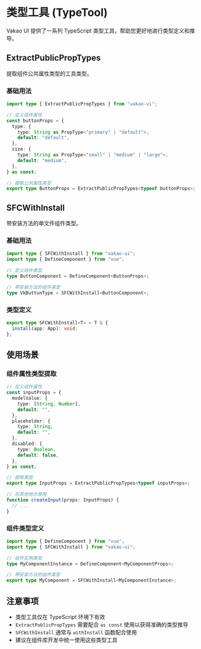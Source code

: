 # 类型工具 (TypeTool)

Vakao UI 提供了一系列 TypeScript 类型工具，帮助您更好地进行类型定义和推导。

## ExtractPublicPropTypes

提取组件公共属性类型的工具类型。

### 基础用法

```ts
import type { ExtractPublicPropTypes } from "vakao-ui";

// 定义组件属性
const buttonProps = {
  type: {
    type: String as PropType<"primary" | "default">,
    default: "default",
  },
  size: {
    type: String as PropType<"small" | "medium" | "large">,
    default: "medium",
  },
} as const;

// 提取公共属性类型
export type ButtonProps = ExtractPublicPropTypes<typeof buttonProps>;
```

## SFCWithInstall

带安装方法的单文件组件类型。

### 基础用法

```ts
import type { SFCWithInstall } from "vakao-ui";
import type { DefineComponent } from "vue";

// 定义组件类型
type ButtonComponent = DefineComponent<ButtonProps>;

// 带安装方法的组件类型
type VkButtonType = SFCWithInstall<ButtonComponent>;
```

### 类型定义

```ts
export type SFCWithInstall<T> = T & {
  install(app: App): void;
};
```

## 使用场景

### 组件属性类型提取

```ts
// 定义组件属性
const inputProps = {
  modelValue: {
    type: [String, Number],
    default: "",
  },
  placeholder: {
    type: String,
    default: "",
  },
  disabled: {
    type: Boolean,
    default: false,
  },
} as const;

// 提取类型
export type InputProps = ExtractPublicPropTypes<typeof inputProps>;

// 在其他地方使用
function createInput(props: InputProps) {
  // ...
}
```

### 组件类型定义

```ts
import type { DefineComponent } from "vue";
import type { SFCWithInstall } from "vakao-ui";

// 组件实例类型
type MyComponentInstance = DefineComponent<MyComponentProps>;

// 带安装方法的组件类型
export type MyComponent = SFCWithInstall<MyComponentInstance>;
```

## 注意事项

- 类型工具仅在 TypeScript 环境下有效
- `ExtractPublicPropTypes` 需要配合 `as const` 使用以获得准确的类型推导
- `SFCWithInstall` 通常与 `withInstall` 函数配合使用
- 建议在组件库开发中统一使用这些类型工具
